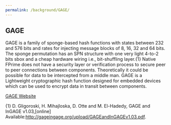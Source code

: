 ```yaml
---
permalink: /background/GAGE/
---
```


## GAGE 

GAGE is a family of sponge-based hash functions with states between  232  and  576  bits  and  rates  for  injecting  message blocks of 8, 16, 32 and 64 bits. The sponge permutation has an SPN structure with one very light 4-to-2 bits sbox and a cheap hardware wiring i.e., bit-shuffling layer.\{1\} Native  FPrime  does  not  have  a  security  layer  or verification process to secure peer to peer connections between components. Theoretically it could be possible for data to be intercepted from a middle man. GAGE is a Lightweight cryptographic hash function designed for embedded devices which can be used to encrypt data in transit between components.

[GAGE Website](http://gageingage.org/)

\{1\}  D.  Gligoroski,  H.  Mihajloska,  D.  Otte  and  M.  El-Hadedy,  GAGE  and  InGAGE  v1.03,[online]  Available:http://gageingage.org/upload/GAGEandInGAGEv1.03.pdf.
